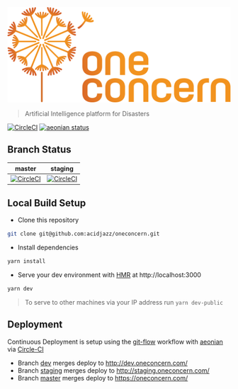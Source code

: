 <p align="center">
  <img src="https://github.com/acidjazz/oneconcern/blob/master/static/logo.png" alt="1C PNG"/>
</p>

> Artificial Intelligence platform for Disasters

[![CircleCI](https://img.shields.io/circleci/project/github/acidjazz/oneconcern.svg)](https://circleci.com/gh/acidjazz/oneconcern/)
[![aeonian status](https://img.shields.io/badge/%C3%A6onian-deployed-green.svg)](https://github.com/acidjazz/aeonian)


## Branch Status

master | staging 
--- | --- 
[![CircleCI](https://circleci.com/gh/acidjazz/oneconcern/tree/master.svg?style=shield)](https://circleci.com/gh/acidjazz/oneconcern/tree/master) | [![CircleCI](https://circleci.com/gh/acidjazz/oneconcern/tree/staging.svg?style=shield)](https://circleci.com/gh/acidjazz/oneconcern/tree/staging)

## Local Build Setup
* Clone this repository 
```bash
git clone git@github.com:acidjazz/oneconcern.git
```
* Install dependencies
```bash
yarn install
```
* Serve your dev environment with [HMR](https://webpack.github.io/docs/hot-module-replacement.html) at http://localhost:3000
```bash
yarn dev
```
> To serve to other machines via your IP address run `yarn dev-public`

## Deployment
Continuous Deployment is setup using the [git-flow](http://nvie.com/posts/a-successful-git-branching-model/) workflow with [aeonian](https://github.com/acidjazz/aeonian) via [Circle-CI](https://circleci.com/gh/acidjazz/oneconcern)
* Branch [dev](https://github.com/acidjazz/oneconcern/tree/dev) merges deploy to http://dev.oneconcern.com/
* Branch [staging](https://github.com/acidjazz/oneconcern/tree/staging) merges deploy to http://staging.oneconcern.com/
* Branch [master](https://github.com/acidjazz/oneconcern/tree/master) merges deploy to https://oneconcern.com/
